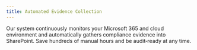 ```yaml
---
title: Automated Evidence Collection
---
```

Our system continuously monitors your Microsoft 365 and cloud environment and automatically gathers compliance evidence into SharePoint. Save hundreds of manual hours and be audit‑ready at any time.